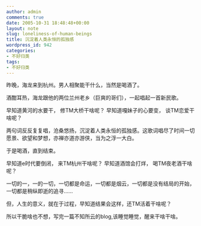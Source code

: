 ```yaml
---
author: admin
comments: true
date: 2005-10-31 18:48:48+00:00
layout: note
slug: loneliness-of-human-beings
title: 沉淀着人类永恒的孤独感
wordpress_id: 942
categories:
- 不好归类
tags:
- 不好归类
---
```


昨晚，海龙来到杭州。男人相聚能干什么，当然是喝酒了。

酒酣耳热，海龙跟他的两位兰州老乡（巨爽的哥们），一起唱起一首新民歌。

早知道黄河的水要干，
修TM大桥干啥呢？
早知道嘎妹子的心要变，
谈TM恋爱干啥呢？

两句词反反复复唱，沧桑悠扬，沉淀着人类永恒的孤独感。这歌词唱尽了时间一切愿景、欲望和梦想，亦禅亦道亦游侠，当为之浮一大白。

于是喝酒，直到结束。

早知道e时代要倒闭，
来TM杭州干啥呢？
早知道酒馆会打烊，
喝TM夜老酒干啥呢？

一切的一，一的一切，一切都是命运，一切都是烟云，一切都是没有结局的开始，一切都是稍纵即逝的追寻……

但，人生的意义，就在于过程，早知道结果会这样，还TM活着干啥呢？

所以干脆啥也不想，写完一篇不知所云的blog,该睡觉睡觉，醒来干啥干啥。
